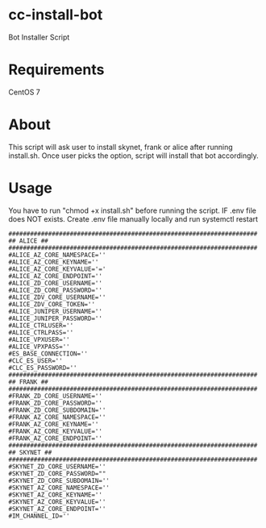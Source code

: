 # cc-install-bot
Bot Installer Script

# Requirements
CentOS 7

# About
This script will ask user to install skynet, frank or alice after running install.sh. Once user picks the option, script
will install that bot accordingly.

# Usage
You have to run "chmod +x install.sh" before running the script.
IF .env file does NOT exists. Create .env file manually locally and run systemctl restart <bot>
```
#####################################################################
## ALICE ##
#####################################################################
#ALICE_AZ_CORE_NAMESPACE=''
#ALICE_AZ_CORE_KEYNAME=''
#ALICE_AZ_CORE_KEYVALUE='='
#ALICE_AZ_CORE_ENDPOINT=''
#ALICE_ZD_CORE_USERNAME=''
#ALICE_ZD_CORE_PASSWORD=''
#ALICE_ZDV_CORE_USERNAME=''
#ALICE_ZDV_CORE_TOKEN=''
#ALICE_JUNIPER_USERNAME=''
#ALICE_JUNIPER_PASSWORD=''
#ALICE_CTRLUSER=''
#ALICE_CTRLPASS=''
#ALICE_VPXUSER=''
#ALICE_VPXPASS=''
#ES_BASE_CONNECTION=''
#CLC_ES_USER=''
#CLC_ES_PASSWORD=''
#####################################################################
## FRANK ##
#####################################################################
#FRANK_ZD_CORE_USERNAME=''
#FRANK_ZD_CORE_PASSWORD=''
#FRANK_ZD_CORE_SUBDOMAIN=''
#FRANK_AZ_CORE_NAMESPACE=''
#FRANK_AZ_CORE_KEYNAME=''
#FRANK_AZ_CORE_KEYVALUE=''
#FRANK_AZ_CORE_ENDPOINT=''
#####################################################################
## SKYNET ##
#####################################################################
#SKYNET_ZD_CORE_USERNAME=''
#SKYNET_ZD_CORE_PASSWORD=""
#SKYNET_ZD_CORE_SUBDOMAIN=''
#SKYNET_AZ_CORE_NAMESPACE=''
#SKYNET_AZ_CORE_KEYNAME=''
#SKYNET_AZ_CORE_KEYVALUE=''
#SKYNET_AZ_CORE_ENDPOINT=''
#IM_CHANNEL_ID=''
```
